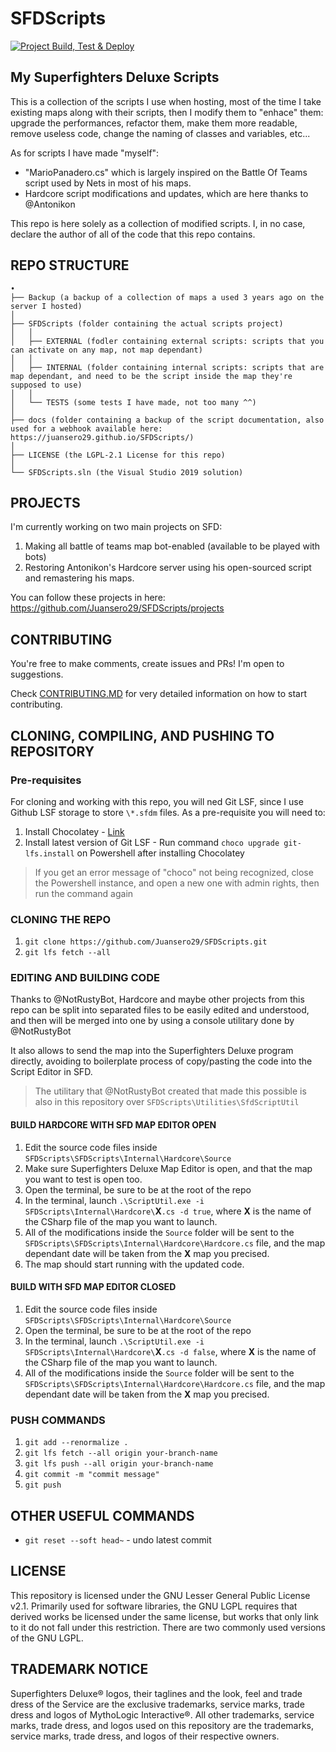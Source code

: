 # SFDScripts

[![Project Build, Test & Deploy](https://github.com/Juansero29/SFDScripts/actions/workflows/build-test-and-deploy.yml/badge.svg)](https://github.com/Juansero29/SFDScripts/actions/workflows/build-test-and-deploy.yml)

## My Superfighters Deluxe Scripts

This is a collection of the scripts I use when hosting, most of the time I take existing maps along with their scripts, then I modify them to "enhace" them: upgrade the performances, refactor them, make them more readable, remove useless code, change the naming of classes and variables, etc...

As for scripts I have made "myself":

- "MarioPanadero.cs" which is largely inspired on the Battle Of Teams script used by Nets in most of his maps.
- Hardcore script modifications and updates, which are here thanks to @Antonikon

This repo is here solely as a collection of modified scripts. I, in no case, declare the author of all of the code that this repo contains.

## REPO STRUCTURE

```text
•
├── Backup (a backup of a collection of maps a used 3 years ago on the server I hosted)
│
├── SFDScripts (folder containing the actual scripts project)
│   │
│   ├── EXTERNAL (fodler containing external scripts: scripts that you can activate on any map, not map dependant)
│   │
│   ├── INTERNAL (folder containing internal scripts: scripts that are map dependant, and need to be the script inside the map they're supposed to use)
│   │
│   └── TESTS (some tests I have made, not too many ^^)
│
├── docs (folder containing a backup of the script documentation, also used for a webhook available here: https://juansero29.github.io/SFDScripts/)
│
├── LICENSE (the LGPL-2.1 License for this repo)
│
└── SFDScripts.sln (the Visual Studio 2019 solution)
```

## PROJECTS

I'm currently working on two main projects on SFD:

1. Making all battle of teams map bot-enabled (available to be played with bots)
2. Restoring Antonikon's Hardcore server using his open-sourced script and remastering his maps.

You can follow these projects in here: <https://github.com/Juansero29/SFDScripts/projects>

## CONTRIBUTING

You're free to make comments, create issues and PRs! I'm open to suggestions.

Check [CONTRIBUTING.MD](https://github.com/Juansero29/SFDScripts/blob/master/CONTRIBUTING.md) for very detailed information on how to start contributing.



## CLONING, COMPILING, AND PUSHING TO REPOSITORY

### Pre-requisites
For cloning and working with this repo, you will ned Git LSF, since I use Github LSF storage to store `\*.sfdm` files. As a pre-requisite you will need to:

1. Install Chocolatey - [Link](https://chocolatey.org/install)
1. Install latest version of Git LSF - Run command `choco upgrade git-lfs.install` on Powershell after installing Chocolatey
> If you get an error message of "choco" not being recognized, close the Powershell instance, and open a new one with admin rights, then run the command again

### CLONING THE REPO
1. `git clone https://github.com/Juansero29/SFDScripts.git`
1. `git lfs fetch --all`

### EDITING AND BUILDING CODE
Thanks to @NotRustyBot, Hardcore and maybe other projects from this repo can be split into separated files to be easily edited and understood, and then will be merged into one by using a console utilitary done by @NotRustyBot

It also allows to send the map into the Superfighters Deluxe program directly, avoiding to boilerplate process of copy/pasting the code into the Script Editor in SFD.

> The utilitary that @NotRustyBot created that made this possible is also in this repository over `SFDScripts\Utilities\SfdScriptUtil`

#### BUILD HARDCORE WITH SFD MAP EDITOR OPEN

1. Edit the source code files inside `SFDScripts\SFDScripts\Internal\Hardcore\Source`
1. Make sure Superfighters Deluxe Map Editor is open, and that the map you want to test is open too.
1. Open the terminal, be sure to be at the root of the repo
1. In the terminal, launch `.\ScriptUtil.exe -i SFDScripts\Internal\Hardcore\`**X**`.cs -d true`, where **X** is the name of the CSharp file of the map you want to launch.
1. All of the modifications inside the `Source` folder will be sent to the `SFDScripts\SFDScripts\Internal\Hardcore\Hardcore.cs` file, and the map dependant date will be taken from the **X** map you precised.
1. The map should start running with the updated code.

#### BUILD WITH SFD MAP EDITOR CLOSED

1. Edit the source code files inside `SFDScripts\SFDScripts\Internal\Hardcore\Source`
1. Open the terminal, be sure to be at the root of the repo
1. In the terminal, launch `.\ScriptUtil.exe -i SFDScripts\Internal\Hardcore\`**X**`.cs -d false`, where **X** is the name of the CSharp file of the map you want to launch.
1. All of the modifications inside the `Source` folder will be sent to the `SFDScripts\SFDScripts\Internal\Hardcore\Hardcore.cs` file, and the map dependant date will be taken from the **X** map you precised.

### PUSH COMMANDS

1. `git add --renormalize .`
1. `git lfs fetch --all origin your-branch-name`
1. `git lfs push --all origin your-branch-name`
1. `git commit -m "commit message"`
1. `git push`

## OTHER USEFUL COMMANDS
- `git reset --soft head~` - undo latest commit

## LICENSE

This repository is licensed under the GNU Lesser General Public License v2.1. Primarily used for software libraries, the GNU LGPL requires that derived works be licensed under the same license, but works that only link to it do not fall under this restriction. There are two commonly used versions of the GNU LGPL.

## TRADEMARK NOTICE

Superfighters Deluxe® logos, their taglines and the look, feel and trade dress of the Service are the exclusive trademarks, service marks, trade dress and logos of  MythoLogic Interactive®. All other trademarks, service marks, trade dress, and logos used on this repository are the trademarks, service marks, trade dress, and logos of their respective owners.
